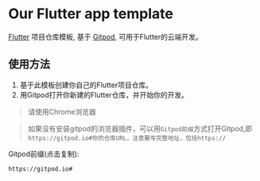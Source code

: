 # Our Flutter app template

[Flutter](https://flutter.dev/) 项目仓库模板, 基于 [Gitpod](https://www.gitpod.io), 可用于Flutter的云端开发。

## 使用方法

1. 基于此模板创建你自己的Flutter项目仓库。
2. 用Gitpod打开你新建的Flutter仓库，并开始你的开发。

>请使用Chrome浏览器

>如果没有安装gitpod的浏览器插件，可以用`Gitpod前缀`方式打开Gitpod,即`https://gitpod.io#你的仓库URL，注意要写完整地址，包括https://`

Gitpod前缀(点击复制):
```
https://gitpod.io#
```


